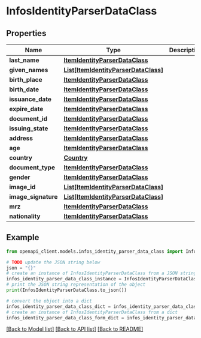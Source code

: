 # InfosIdentityParserDataClass


## Properties

Name | Type | Description | Notes
------------ | ------------- | ------------- | -------------
**last_name** | [**ItemIdentityParserDataClass**](ItemIdentityParserDataClass.md) |  | 
**given_names** | [**List[ItemIdentityParserDataClass]**](ItemIdentityParserDataClass.md) |  | [optional] 
**birth_place** | [**ItemIdentityParserDataClass**](ItemIdentityParserDataClass.md) |  | 
**birth_date** | [**ItemIdentityParserDataClass**](ItemIdentityParserDataClass.md) |  | 
**issuance_date** | [**ItemIdentityParserDataClass**](ItemIdentityParserDataClass.md) |  | 
**expire_date** | [**ItemIdentityParserDataClass**](ItemIdentityParserDataClass.md) |  | 
**document_id** | [**ItemIdentityParserDataClass**](ItemIdentityParserDataClass.md) |  | 
**issuing_state** | [**ItemIdentityParserDataClass**](ItemIdentityParserDataClass.md) |  | 
**address** | [**ItemIdentityParserDataClass**](ItemIdentityParserDataClass.md) |  | 
**age** | [**ItemIdentityParserDataClass**](ItemIdentityParserDataClass.md) |  | 
**country** | [**Country**](Country.md) |  | 
**document_type** | [**ItemIdentityParserDataClass**](ItemIdentityParserDataClass.md) |  | 
**gender** | [**ItemIdentityParserDataClass**](ItemIdentityParserDataClass.md) |  | 
**image_id** | [**List[ItemIdentityParserDataClass]**](ItemIdentityParserDataClass.md) |  | [optional] 
**image_signature** | [**List[ItemIdentityParserDataClass]**](ItemIdentityParserDataClass.md) |  | [optional] 
**mrz** | [**ItemIdentityParserDataClass**](ItemIdentityParserDataClass.md) |  | 
**nationality** | [**ItemIdentityParserDataClass**](ItemIdentityParserDataClass.md) |  | 

## Example

```python
from openapi_client.models.infos_identity_parser_data_class import InfosIdentityParserDataClass

# TODO update the JSON string below
json = "{}"
# create an instance of InfosIdentityParserDataClass from a JSON string
infos_identity_parser_data_class_instance = InfosIdentityParserDataClass.from_json(json)
# print the JSON string representation of the object
print(InfosIdentityParserDataClass.to_json())

# convert the object into a dict
infos_identity_parser_data_class_dict = infos_identity_parser_data_class_instance.to_dict()
# create an instance of InfosIdentityParserDataClass from a dict
infos_identity_parser_data_class_form_dict = infos_identity_parser_data_class.from_dict(infos_identity_parser_data_class_dict)
```
[[Back to Model list]](../README.md#documentation-for-models) [[Back to API list]](../README.md#documentation-for-api-endpoints) [[Back to README]](../README.md)


